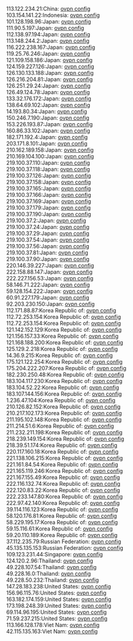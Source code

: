 113.122.234.21:China: [ovpn config](vpn/113_122_234_21.ovpn)  
103.154.141.22:Indonesia: [ovpn config](vpn/103_154_141_22.ovpn)  
101.128.198.96:Japan: [ovpn config](vpn/101_128_198_96.ovpn)  
111.90.5.197:Japan: [ovpn config](vpn/111_90_5_197.ovpn)  
112.138.97.194:Japan: [ovpn config](vpn/112_138_97_194.ovpn)  
113.148.244.2:Japan: [ovpn config](vpn/113_148_244_2.ovpn)  
116.222.238.167:Japan: [ovpn config](vpn/116_222_238_167.ovpn)  
119.25.76.246:Japan: [ovpn config](vpn/119_25_76_246.ovpn)  
121.109.158.186:Japan: [ovpn config](vpn/121_109_158_186.ovpn)  
124.159.227.126:Japan: [ovpn config](vpn/124_159_227_126.ovpn)  
126.130.133.188:Japan: [ovpn config](vpn/126_130_133_188.ovpn)  
126.216.204.81:Japan: [ovpn config](vpn/126_216_204_81.ovpn)  
126.251.29.24:Japan: [ovpn config](vpn/126_251_29_24.ovpn)  
126.49.124.78:Japan: [ovpn config](vpn/126_49_124_78.ovpn)  
133.32.176.172:Japan: [ovpn config](vpn/133_32_176_172.ovpn)  
138.64.69.102:Japan: [ovpn config](vpn/138_64_69_102.ovpn)  
14.193.80.34:Japan: [ovpn config](vpn/14_193_80_34.ovpn)  
150.246.7.190:Japan: [ovpn config](vpn/150_246_7_190.ovpn)  
153.226.193.87:Japan: [ovpn config](vpn/153_226_193_87.ovpn)  
160.86.33.102:Japan: [ovpn config](vpn/160_86_33_102.ovpn)  
182.171.192.4:Japan: [ovpn config](vpn/182_171_192_4.ovpn)  
203.171.8.101:Japan: [ovpn config](vpn/203_171_8_101.ovpn)  
210.162.189.158:Japan: [ovpn config](vpn/210_162_189_158.ovpn)  
210.169.104.100:Japan: [ovpn config](vpn/210_169_104_100.ovpn)  
219.100.37.110:Japan: [ovpn config](vpn/219_100_37_110.ovpn)  
219.100.37.118:Japan: [ovpn config](vpn/219_100_37_118.ovpn)  
219.100.37.126:Japan: [ovpn config](vpn/219_100_37_126.ovpn)  
219.100.37.158:Japan: [ovpn config](vpn/219_100_37_158.ovpn)  
219.100.37.165:Japan: [ovpn config](vpn/219_100_37_165.ovpn)  
219.100.37.166:Japan: [ovpn config](vpn/219_100_37_166.ovpn)  
219.100.37.169:Japan: [ovpn config](vpn/219_100_37_169.ovpn)  
219.100.37.179:Japan: [ovpn config](vpn/219_100_37_179.ovpn)  
219.100.37.190:Japan: [ovpn config](vpn/219_100_37_190.ovpn)  
219.100.37.2:Japan: [ovpn config](vpn/219_100_37_2.ovpn)  
219.100.37.24:Japan: [ovpn config](vpn/219_100_37_24.ovpn)  
219.100.37.29:Japan: [ovpn config](vpn/219_100_37_29.ovpn)  
219.100.37.54:Japan: [ovpn config](vpn/219_100_37_54.ovpn)  
219.100.37.56:Japan: [ovpn config](vpn/219_100_37_56.ovpn)  
219.100.37.81:Japan: [ovpn config](vpn/219_100_37_81.ovpn)  
219.100.37.90:Japan: [ovpn config](vpn/219_100_37_90.ovpn)  
220.146.39.227:Japan: [ovpn config](vpn/220_146_39_227.ovpn)  
222.158.88.147:Japan: [ovpn config](vpn/222_158_88_147.ovpn)  
222.227.156.53:Japan: [ovpn config](vpn/222_227_156_53.ovpn)  
58.146.71.222:Japan: [ovpn config](vpn/58_146_71_222.ovpn)  
59.128.154.222:Japan: [ovpn config](vpn/59_128_154_222.ovpn)  
60.91.227.179:Japan: [ovpn config](vpn/60_91_227_179.ovpn)  
92.203.230.150:Japan: [ovpn config](vpn/92_203_230_150.ovpn)  
112.171.88.87:Korea Republic of: [ovpn config](vpn/112_171_88_87.ovpn)  
112.72.253.154:Korea Republic of: [ovpn config](vpn/112_72_253_154.ovpn)  
112.72.253.154:Korea Republic of: [ovpn config](vpn/112_72_253_154.ovpn)  
121.142.152.129:Korea Republic of: [ovpn config](vpn/121_142_152_129.ovpn)  
121.156.157.33:Korea Republic of: [ovpn config](vpn/121_156_157_33.ovpn)  
121.168.188.200:Korea Republic of: [ovpn config](vpn/121_168_188_200.ovpn)  
125.129.2.218:Korea Republic of: [ovpn config](vpn/125_129_2_218.ovpn)  
14.36.9.215:Korea Republic of: [ovpn config](vpn/14_36_9_215.ovpn)  
175.121.122.254:Korea Republic of: [ovpn config](vpn/175_121_122_254.ovpn)  
175.204.222.207:Korea Republic of: [ovpn config](vpn/175_204_222_207.ovpn)  
182.230.250.48:Korea Republic of: [ovpn config](vpn/182_230_250_48.ovpn)  
183.104.117.230:Korea Republic of: [ovpn config](vpn/183_104_117_230.ovpn)  
183.104.52.22:Korea Republic of: [ovpn config](vpn/183_104_52_22.ovpn)  
183.107.144.156:Korea Republic of: [ovpn config](vpn/183_107_144_156.ovpn)  
1.236.47.104:Korea Republic of: [ovpn config](vpn/1_236_47_104.ovpn)  
210.126.82.152:Korea Republic of: [ovpn config](vpn/210_126_82_152.ovpn)  
210.217.102.173:Korea Republic of: [ovpn config](vpn/210_217_102_173.ovpn)  
211.195.102.148:Korea Republic of: [ovpn config](vpn/211_195_102_148.ovpn)  
211.214.51.6:Korea Republic of: [ovpn config](vpn/211_214_51_6.ovpn)  
211.232.211.198:Korea Republic of: [ovpn config](vpn/211_232_211_198.ovpn)  
218.239.149.154:Korea Republic of: [ovpn config](vpn/218_239_149_154.ovpn)  
218.39.51.174:Korea Republic of: [ovpn config](vpn/218_39_51_174.ovpn)  
220.117.160.18:Korea Republic of: [ovpn config](vpn/220_117_160_18.ovpn)  
221.138.106.215:Korea Republic of: [ovpn config](vpn/221_138_106_215.ovpn)  
221.161.84.54:Korea Republic of: [ovpn config](vpn/221_161_84_54.ovpn)  
221.165.119.246:Korea Republic of: [ovpn config](vpn/221_165_119_246.ovpn)  
221.167.155.49:Korea Republic of: [ovpn config](vpn/221_167_155_49.ovpn)  
222.116.132.74:Korea Republic of: [ovpn config](vpn/222_116_132_74.ovpn)  
222.120.83.22:Korea Republic of: [ovpn config](vpn/222_120_83_22.ovpn)  
222.233.147.80:Korea Republic of: [ovpn config](vpn/222_233_147_80.ovpn)  
222.97.42.140:Korea Republic of: [ovpn config](vpn/222_97_42_140.ovpn)  
39.114.116.123:Korea Republic of: [ovpn config](vpn/39_114_116_123.ovpn)  
58.120.176.81:Korea Republic of: [ovpn config](vpn/58_120_176_81.ovpn)  
58.229.195.17:Korea Republic of: [ovpn config](vpn/58_229_195_17.ovpn)  
59.15.116.61:Korea Republic of: [ovpn config](vpn/59_15_116_61.ovpn)  
59.20.110.189:Korea Republic of: [ovpn config](vpn/59_20_110_189.ovpn)  
37.112.235.79:Russian Federation: [ovpn config](vpn/37_112_235_79.ovpn)  
45.135.135.153:Russian Federation: [ovpn config](vpn/45_135_135_153.ovpn)  
109.123.231.44:Singapore: [ovpn config](vpn/109_123_231_44.ovpn)  
124.120.2.96:Thailand: [ovpn config](vpn/124_120_2_96.ovpn)  
49.228.107.54:Thailand: [ovpn config](vpn/49_228_107_54.ovpn)  
49.228.16.0:Thailand: [ovpn config](vpn/49_228_16_0.ovpn)  
49.228.50.232:Thailand: [ovpn config](vpn/49_228_50_232.ovpn)  
147.28.183.238:United States: [ovpn config](vpn/147_28_183_238.ovpn)  
156.96.115.76:United States: [ovpn config](vpn/156_96_115_76.ovpn)  
163.182.174.159:United States: [ovpn config](vpn/163_182_174_159.ovpn)  
173.198.248.39:United States: [ovpn config](vpn/173_198_248_39.ovpn)  
69.114.96.195:United States: [ovpn config](vpn/69_114_96_195.ovpn)  
71.59.237.215:United States: [ovpn config](vpn/71_59_237_215.ovpn)  
113.166.128.178:Viet Nam: [ovpn config](vpn/113_166_128_178.ovpn)  
42.115.135.163:Viet Nam: [ovpn config](vpn/42_115_135_163.ovpn)  

